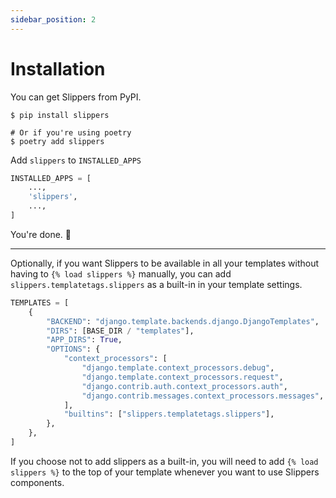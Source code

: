 ```yaml
---
sidebar_position: 2
---
```


# Installation

You can get Slippers from PyPI.

```
$ pip install slippers

# Or if you're using poetry
$ poetry add slippers
```

Add `slippers` to `INSTALLED_APPS`

```python title="settings.py"
INSTALLED_APPS = [
    ...,
    'slippers',
    ...,
]
```

You're done. :tada:

---

Optionally, if you want Slippers to be available in all your templates without having to `{% load slippers %}` manually, you can add `slippers.templatetags.slippers` as a built-in in your template settings.

```python title="settings.py" {13}
TEMPLATES = [
    {
        "BACKEND": "django.template.backends.django.DjangoTemplates",
        "DIRS": [BASE_DIR / "templates"],
        "APP_DIRS": True,
        "OPTIONS": {
            "context_processors": [
                "django.template.context_processors.debug",
                "django.template.context_processors.request",
                "django.contrib.auth.context_processors.auth",
                "django.contrib.messages.context_processors.messages",
            ],
            "builtins": ["slippers.templatetags.slippers"],
        },
    },
]
```

If you choose not to add slippers as a built-in, you will need to add `{% load slippers %}` to the top of your template whenever you want to use Slippers components.
